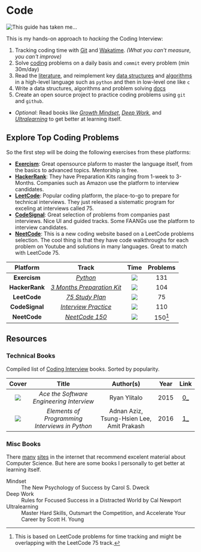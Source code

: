 # Code
![This guide has taken me...](https://wakatime.com/badge/user/5272a810-7eca-46d6-ae5c-e0a33012c5d9/project/6a92e5e4-26fc-4de4-ac7a-cd942966f299.svg?style=for-the-badge)

This is my hands-on approach to *hacking* the Coding Interview: 

1. Tracking coding time with [Git](https://git-time-metric.github.io/) and [Wakatime](https://wakatime.com/). *(What you can't measure, you can't improve)*
2. Solve [coding](/coding/) problems on a daily basis and `commit` every problem (min 30m/day)
3. Read the [literature](#technical-books), and reimplement key [data structures](/bits/) and [algorithms](/algorithms/) in a high-level language such as `python` and then in low-level one like `c`
4. Write a data structures, algorithms and problem solving [docs](/docs/)
5. Create an open source project to practice coding problems using `git` and `github`.
- *Optional*: Read books like *[Growth Mindset](#misc-books)*, *[Deep Work](#misc-books)*, and *[Ultralearning](#misc-books)* to get better at learning itself.

## Explore Top Coding Problems

So the first step will be doing the following exercises from these platforms:

- [**Exercism**][e1]: Great opensource plaform to master the language itself, from the basics to advanced topics. Mentorship is free.
- [**HackerRank**][h1]: They have Preparation Kits ranging from 1-week to 3-Months. Companies such as Amazon use the platform to interview candidates.
- [**LeetCode**][l1]: Popular coding platform, the place-to-go to prepare for technical interviews. They just released a sistematic program for exceling at interviews called 75.
- [**CodeSignal**][c1]: Great selection of problems from companies past interviews. Nice UI and guided tracks. Some FAANGs use the platform to interview candidates.
- [**NeetCode**][n1]: This is a new coding website based on a LeetCode problems selection. The cool thing is that they have code walkthroughs for each problem on Youtube and solutions in many languages. Great to match with LeetCode 75.

|    Platform    |              Track               |     Time     | Problems |
| :------------: | :------------------------------: | :----------: | :------: |
|  **Exercism**  |         [*Python* ][e1]          | [![][e]][e_] |   131    |
| **HackerRank** | [*3 Months Preparation Kit*][h1] | [![][h]][h_] |   104    |
|  **LeetCode**  |      [*75 Study Plan*][l1]       | [![][l]][l_] |    75    |
| **CodeSignal** |    [*Interview Practice*][c1]    | [![][c]][c_] |   110    |
|  **NeetCode**  |       [*NeetCode 150*][n1]       | [![][l]][l_] | 150[^1]  |

[^1]: This is based on LeetCode problems for time tracking and might be overlapping with the LeetCode 75 track.

## Resources
### Technical Books

Compiled list of [Coding Interview](https://www.goodreads.com/genres/coding-interview) books. Sorted by popularity.

| Cover  |                     Title                      |                 Author(s)                 | Year  | Link  |
| :----: | :--------------------------------------------: | :---------------------------------------: | :---: | :---: |
| ![][0] |    *Ace the Software Engineering Interview*    |               Ryan Ylitalo                | 2015  | [0_]  |
| ![][1] | *Elements of Programming Interviews in Python* | Adnan Aziz, Tsung-Hsien Lee, Amit Prakash | 2016  | [1_]  |

[0]: https://i.gr-assets.com/images/S/compressed.photo.goodreads.com/books/1450302819l/28228020._SY475_.jpg|100px
[0_]: https://www.goodreads.com/book/show/28228020-ace-the-software-engineering-interview
[1]: https://i.gr-assets.com/images/S/compressed.photo.goodreads.com/books/1347596769l/154154.jpg|100px
[1_]: https://www.goodreads.com/book/show/34791936-elements-of-programming-interviews-in-python

### Misc Books

There [many](https://teachyourselfcs.com/) [sites](https://github.com/boniverski/computer-science) in the internet that recommend excelent material about Computer Science. But here are some books I personally to get better at learning itself.

<dl>
<dt>Mindset</dt>
<dd>The New Psychology of Success by Carol S. Dweck</dd>

<dt>Deep Work</dt>
<dd>Rules for Focused Success in a Distracted World by Cal Newport</dd>

<dt>Ultralearning</dt>
<dd>Master Hard Skills, Outsmart the Competition, and Accelerate Your Career by Scott H. Young</dd>
</dl>


[c]: https://wakatime.com/badge/github/ofou/codesignal.svg?style=social
[c_]: https://wakatime.com/badge/github/ofou/codesignal
[e]: https://wakatime.com/badge/github/ofou/exercism.svg?style=social
[e_]: https://wakatime.com/badge/github/ofou/exercism
[h]: https://wakatime.com/badge/github/ofou/hackerrank.svg?style=social
[h_]: https://wakatime.com/badge/github/ofou/hackerrank
[l]: https://wakatime.com/badge/github/ofou/leetcode.svg?style=social
[l_]: https://wakatime.com/badge/github/ofou/leetcode
[n]: https://wakatime.com/badge/github/ofou/leetcode.svg?style=social
[n]: https://wakatime.com/badge/github/ofou/leetcode

[c1]: https://app.codesignal.com/interview-practice
[e1]: https://exercism.org/tracks/python
[h1]: https://www.hackerrank.com/interview/preparation-kits/three-month-preparation-kit/three-month-week-one/challenges
[l1]: https://leetcode.com/study-plan/leetcode-75/
[n1]: https://neetcode.io
